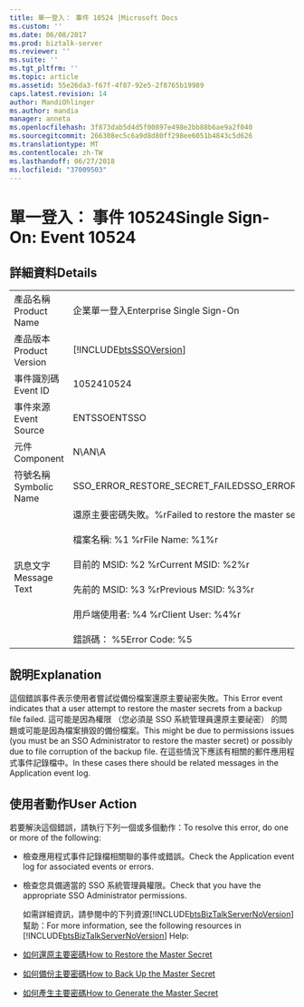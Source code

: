 ```yaml
---
title: 單一登入： 事件 10524 |Microsoft Docs
ms.custom: ''
ms.date: 06/08/2017
ms.prod: biztalk-server
ms.reviewer: ''
ms.suite: ''
ms.tgt_pltfrm: ''
ms.topic: article
ms.assetid: 55e26da3-f67f-4f87-92e5-2f8765b19989
caps.latest.revision: 14
author: MandiOhlinger
ms.author: mandia
manager: anneta
ms.openlocfilehash: 3f873dab5d4d5f00897e498e2bb88b6ae9a2f040
ms.sourcegitcommit: 266308ec5c6a9d8d80ff298ee6051b4843c5d626
ms.translationtype: MT
ms.contentlocale: zh-TW
ms.lasthandoff: 06/27/2018
ms.locfileid: "37009503"
---
```

# <a name="single-sign-on-event-10524"></a><span data-ttu-id="c2f04-102">單一登入： 事件 10524</span><span class="sxs-lookup"><span data-stu-id="c2f04-102">Single Sign-On: Event 10524</span></span>
## <a name="details"></a><span data-ttu-id="c2f04-103">詳細資料</span><span class="sxs-lookup"><span data-stu-id="c2f04-103">Details</span></span>  

|                 |                                                                                                                                                                                             |
|-----------------|---------------------------------------------------------------------------------------------------------------------------------------------------------------------------------------------|
|  <span data-ttu-id="c2f04-104">產品名稱</span><span class="sxs-lookup"><span data-stu-id="c2f04-104">Product Name</span></span>   |                                                                                  <span data-ttu-id="c2f04-105">企業單一登入</span><span class="sxs-lookup"><span data-stu-id="c2f04-105">Enterprise Single Sign-On</span></span>                                                                                  |
| <span data-ttu-id="c2f04-106">產品版本</span><span class="sxs-lookup"><span data-stu-id="c2f04-106">Product Version</span></span> |                                                                 [!INCLUDE[btsSSOVersion](../includes/btsssoversion-md.md)]                                                                  |
|    <span data-ttu-id="c2f04-107">事件識別碼</span><span class="sxs-lookup"><span data-stu-id="c2f04-107">Event ID</span></span>     |                                                                                            <span data-ttu-id="c2f04-108">10524</span><span class="sxs-lookup"><span data-stu-id="c2f04-108">10524</span></span>                                                                                            |
|  <span data-ttu-id="c2f04-109">事件來源</span><span class="sxs-lookup"><span data-stu-id="c2f04-109">Event Source</span></span>   |                                                                                           <span data-ttu-id="c2f04-110">ENTSSO</span><span class="sxs-lookup"><span data-stu-id="c2f04-110">ENTSSO</span></span>                                                                                            |
|    <span data-ttu-id="c2f04-111">元件</span><span class="sxs-lookup"><span data-stu-id="c2f04-111">Component</span></span>    |                                                                                             <span data-ttu-id="c2f04-112">N\A</span><span class="sxs-lookup"><span data-stu-id="c2f04-112">N\A</span></span>                                                                                             |
|  <span data-ttu-id="c2f04-113">符號名稱</span><span class="sxs-lookup"><span data-stu-id="c2f04-113">Symbolic Name</span></span>  |                                                                               <span data-ttu-id="c2f04-114">SSO_ERROR_RESTORE_SECRET_FAILED</span><span class="sxs-lookup"><span data-stu-id="c2f04-114">SSO_ERROR_RESTORE_SECRET_FAILED</span></span>                                                                               |
|  <span data-ttu-id="c2f04-115">訊息文字</span><span class="sxs-lookup"><span data-stu-id="c2f04-115">Message Text</span></span>   | <span data-ttu-id="c2f04-116">還原主要密碼失敗。%r</span><span class="sxs-lookup"><span data-stu-id="c2f04-116">Failed to restore the master secrets.%r</span></span><br /><br /> <span data-ttu-id="c2f04-117">檔案名稱: %1 %r</span><span class="sxs-lookup"><span data-stu-id="c2f04-117">File Name: %1%r</span></span><br /><br /> <span data-ttu-id="c2f04-118">目前的 MSID: %2 %r</span><span class="sxs-lookup"><span data-stu-id="c2f04-118">Current MSID: %2%r</span></span><br /><br /> <span data-ttu-id="c2f04-119">先前的 MSID: %3 %r</span><span class="sxs-lookup"><span data-stu-id="c2f04-119">Previous MSID: %3%r</span></span><br /><br /> <span data-ttu-id="c2f04-120">用戶端使用者: %4 %r</span><span class="sxs-lookup"><span data-stu-id="c2f04-120">Client User: %4%r</span></span><br /><br /> <span data-ttu-id="c2f04-121">錯誤碼： %5</span><span class="sxs-lookup"><span data-stu-id="c2f04-121">Error Code: %5</span></span> |

## <a name="explanation"></a><span data-ttu-id="c2f04-122">說明</span><span class="sxs-lookup"><span data-stu-id="c2f04-122">Explanation</span></span>  
 <span data-ttu-id="c2f04-123">這個錯誤事件表示使用者嘗試從備份檔案還原主要祕密失敗。</span><span class="sxs-lookup"><span data-stu-id="c2f04-123">This Error event indicates that a user attempt to restore the master secrets from a backup file failed.</span></span> <span data-ttu-id="c2f04-124">這可能是因為權限 （您必須是 SSO 系統管理員還原主要祕密） 的問題或可能是因為檔案損毀的備份檔案。</span><span class="sxs-lookup"><span data-stu-id="c2f04-124">This might be due to permissions issues (you must be an SSO Administrator to restore the master secret) or possibly due to file corruption of the backup file.</span></span> <span data-ttu-id="c2f04-125">在這些情況下應該有相關的郵件應用程式事件記錄檔中。</span><span class="sxs-lookup"><span data-stu-id="c2f04-125">In these cases there should be related messages in the Application event log.</span></span>  

## <a name="user-action"></a><span data-ttu-id="c2f04-126">使用者動作</span><span class="sxs-lookup"><span data-stu-id="c2f04-126">User Action</span></span>  
 <span data-ttu-id="c2f04-127">若要解決這個錯誤，請執行下列一個或多個動作：</span><span class="sxs-lookup"><span data-stu-id="c2f04-127">To resolve this error, do one or more of the following:</span></span>  

- <span data-ttu-id="c2f04-128">檢查應用程式事件記錄檔相關聯的事件或錯誤。</span><span class="sxs-lookup"><span data-stu-id="c2f04-128">Check the Application event log for associated events or errors.</span></span>  

- <span data-ttu-id="c2f04-129">檢查您具備適當的 SSO 系統管理員權限。</span><span class="sxs-lookup"><span data-stu-id="c2f04-129">Check that you have the appropriate SSO Administrator permissions.</span></span>  

  <span data-ttu-id="c2f04-130">如需詳細資訊，請參閱中的下列資源[!INCLUDE[btsBizTalkServerNoVersion](../includes/btsbiztalkservernoversion-md.md)]幫助：</span><span class="sxs-lookup"><span data-stu-id="c2f04-130">For more information, see the following resources in [!INCLUDE[btsBizTalkServerNoVersion](../includes/btsbiztalkservernoversion-md.md)] Help:</span></span>  

- [<span data-ttu-id="c2f04-131">如何還原主要密碼</span><span class="sxs-lookup"><span data-stu-id="c2f04-131">How to Restore the Master Secret</span></span>](../core/how-to-restore-the-master-secret.md)  

- [<span data-ttu-id="c2f04-132">如何備份主要密碼</span><span class="sxs-lookup"><span data-stu-id="c2f04-132">How to Back Up the Master Secret</span></span>](../core/how-to-back-up-the-master-secret.md)  

- [<span data-ttu-id="c2f04-133">如何產生主要密碼</span><span class="sxs-lookup"><span data-stu-id="c2f04-133">How to Generate the Master Secret</span></span>](../core/how-to-generate-the-master-secret.md)
